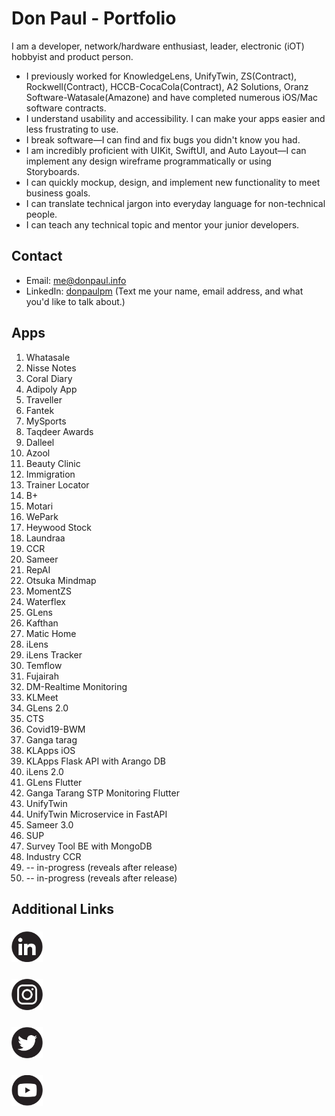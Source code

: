 # Don Paul - Portfolio

I am a developer, network/hardware enthusiast, leader, electronic (iOT) hobbyist and product person.

* I previously worked for KnowledgeLens, UnifyTwin, ZS(Contract), Rockwell(Contract), HCCB-CocaCola(Contract), A2 Solutions, Oranz Software-Watasale(Amazone) and have completed numerous iOS/Mac software contracts.
* I understand usability and accessibility. I can make your apps easier and less frustrating to use.
* I break software—I can find and fix bugs you didn't know you had.
* I am incredibly proficient with UIKit, SwiftUI, and Auto Layout—I can implement any design wireframe programmatically or using Storyboards.
* I can quickly mockup, design, and implement new functionality to meet business goals.
* I can translate technical jargon into everyday language for non-technical people.
* I can teach any technical topic and mentor your junior developers.

## Contact

* Email: [me@donpaul.info](mailto:me@donpaul.info)
* LinkedIn: [donpaulpm](https://www.linkedin.com/in/donpaulpm) (Text me your name, email address, and what you'd like to talk about.)


## Apps

1. Whatasale
2. Nisse Notes
3. Coral Diary
4. Adipoly App
5. Traveller
6. Fantek
7. MySports
8. Taqdeer Awards
9. Dalleel
10. Azool
11. Beauty Clinic
12. Immigration
13. Trainer Locator
14. B+
15. Motari
16. WePark
17. Heywood Stock
18. Laundraa
19. CCR
20. Sameer
21. RepAI
22. Otsuka Mindmap
23. MomentZS 
24. Waterflex
25. GLens 
26. Kafthan
27. Matic Home
28. iLens
29. iLens Tracker
30. Temflow
31. Fujairah
32. DM-Realtime Monitoring
33. KLMeet
34. GLens 2.0
35. CTS
36. Covid19-BWM
37. Ganga tarag
38. KLApps iOS
39. KLApps Flask API with Arango DB
40. iLens 2.0
41. GLens Flutter
42. Ganga Tarang STP Monitoring Flutter
43. UnifyTwin
44. UnifyTwin Microservice in FastAPI
45. Sameer 3.0
46. SUP
47. Survey Tool BE with MongoDB
48. Industry CCR
49. -- in-progress (reveals after release)
50. -- in-progress (reveals after release)

## Additional Links

### [<img width=50 src="/icons/l.png" alt="Linkedin" />](https://www.linkedin.com/in/donpaulpm)

### [<img width=50 src="/icons/i.png" alt="Instagram" />](https://www.instagram.com/donpaulpm)

### [<img width=50 src="/icons/t.png" alt="Twitter" />](https://twitter.com/don_paul_pm)

### [<img width=50 src="/icons/y.png" alt="YouTube" />](https://www.youtube.com/@donpaulpm)

